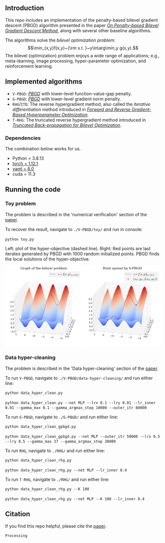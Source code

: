 ## Introduction

This repo includes an implementation of the penalty-based bilevel gradient descent (PBGD) algorithm presented in the paper
 [_On Penalty-based Bilevel Gradient Descent Method_](https://www.google.com/), along with several other baseline algorithms.
 
 The algorithms solve the _bilevel optimization problem_:
 $$\min_{x,y}f(x,y)~{\rm s.t. }~y\in\arg\min_y g(x,y).$$
 The bilevel (optimization) problem enjoys a wide range of applications; e.g., meta-learning, image processing, hyper-parameter optimization, and reinforcement learning.
 
## Implemented algorithms
- `V-PBGD`: [_PBGD_](https://www.google.com/) with lower-level function-value-gap penalty.
- `G-PBGD`: [_PBGD_](https://www.google.com/) with lower-level gradient norm penalty.
- `RHG`/`ITD`: The reverse hypergradient method, also called the _iterative differentiation_ method introduced in [_Forward and Reverse Gradient-Based Hyperparameter Optimization_](http://proceedings.mlr.press/v70/franceschi17a).
- `T-RHG`: The truncated reverse hypergradient method introduced in [_Truncated Back-propagation for Bilevel Optimization_](http://proceedings.mlr.press/v70/franceschi17a).

### Dependencies

The combination below works for us.
- Python = 3.8.13
- [torch = 1.12.1](https://pytorch.org/get-started/locally/)
- [yaml = 6.0](https://pypi.org/project/PyYAML/)
- cuda = 11.3

## Running the code

### Toy problem
The problem is described in the 'numerical verification' section of the [paper](https://www.google.com/).

To recover the result, navigate to `./V-PBGD/toy/` and run in console:

`python toy.py`

Left: plot of the hyper-objective (dashed line). 
Right: Red points are last iterates generated by PBGD with 1000 random initialized points. PBGD finds the local solutions of the hyper-objective.
<p float="left">
  <img src="./V-PBGD/toy/toy_graph.png" width="250" />
  <img src="./V-PBGD/toy/toy_point_spread.png" width="250" /> 
</p>



### Data hyper-cleaning
The problem is described in the 'Data hyper-cleaning' section of the [paper](https://www.google.com/).

To run `V-PBGD`, navigate to `./V-PBGD/data-hyper-cleaning/` and run either line:
```
python data_hyper_clean.py 

python data_hyper_clean.py --net MLP --lrx 0.1 --lry 0.01 --lr_inner 0.01 --gamma_max 0.1 --gamma_argmax_step 10000 --outer_itr 80000
```

To run `G-PBGD`, navigate to `./G-PBGD/` and run either line:

```
python data_hyper_clean_gpbgd.py

python data_hyper_clean_gpbgd.py --net MLP --outer_itr 50000 --lrx 0.5 --lry 0.5 --gamma_max 37 --gamma_argmax_step 30000  
```

To run `RHG`, navigate to `./RHG/` and run either line:
```
python data_hyper_clean_rhg.py 

python data_hyper_clean_rhg.py --net MLP --lr_inner 0.4
```

To run `T-RHG`, navigate to `./RHG/` and run either line:

```
python data_hyper_clean_rhg.py --K 100

python data_hyper_clean_rhg.py --net MLP --K 100 --lr_inner 0.4
```


## Citation

If you find this repo helpful, please cite the [paper](https://www.google.com/).

```latex
Processing
```

